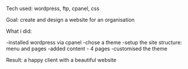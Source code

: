 Tech used: wordpress, ftp, cpanel, css

Goal: create and design a website for an organisation

What i did: 

-installed wordpress via cpanel
-chose a theme
-setup the site structure: menu and pages
-added content - 4 pages
-customised the theme

Result: a happy client with a beautiful website
